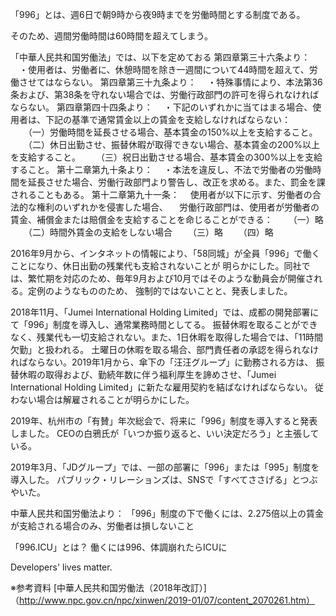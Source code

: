 「996」とは、週6日で朝9時から夜9時までを労働時間とする制度である。

そのため、週間労働時間は60時間を超えてしまう。

「中華人民共和国労働法」では、以下を定めておる
第四章第三十六条より：
　・使用者は、労働者に、休憩時間を除き一週間について44時間を超えて、労働させてはならない。
第四章第三十九条より：
　・特殊事情により、本法第36条および、第38条を守れない場合では、労働行政部門の許可を得られなければならない。
第四章第四十四条より：
　・下記のいずれかに当てはまる場合、使用者は、下記の基準で通常賃金以上の賃金を支給しなければならない：
　　（一）労働時間を延長させる場合、基本賃金の150%以上を支給すること。
　　（二）休日出勤させ、振替休暇が取得できない場合、基本賃金の200%以上を支給すること。
　　（三）祝日出勤させる場合、基本賃金の300%以上を支給すること。
第十二章第九十条より：
　・本法を違反し、不法で労働者の労働時間を延長させた場合、労働行政部門より警告し、改正を求める。また、罰金を課されることもある。
第十二章第九十一条：
　使用者が以下に示す、労働者の合法的な権利のいずれかを侵害した場合、
　労働行政部門は、使用者が労働者の賃金、補償金または賠償金を支給することを命じることができる：
　　（一）略
　　（二）時間外賃金の支給をしない場合
　　（三）略
　　（四）略

2016年9月から、インタネットの情報により、「58同城」が全員「996」で働くことになり、休日出勤の残業代も支給されないことが
明らかにした。同社では、繁忙期を対応のため、毎年9月および10月ではそのような動員会が開催される。定例のようなもののため、
強制的ではないことと、発表しました。

2018年11月、「Jumei International Holding Limited」では、成都の開発部署にて「996」制度を導入し、通常業務時間としてる。
振替休暇を取ることができなく、残業代も一切支給されない。また、1日休暇を取得した場合では、「11時間欠勤」と扱われる。
土曜日の休暇を取る場合、部門責任者の承認を得られなければならない。2019年1月から、傘下の「汪汪グループ」に勤務される方は、
振替休暇の取得および、勤続年数に伴う福利厚生を諦めさせ、「Jumei International Holding Limited」に新たな雇用契約を結ばなければならない。
従わない場合は解雇されることが明らかにした。

2019年、杭州市の「有賛」年次総会で、将来に「996」制度を導入すると発表しました。
CEOの白鴉氏が「いつか振り返ると、いい決定だろう」と主張している。

2019年3月、「JDグループ」では、一部の部署に「996」または「995」制度を導入した。
パブリック・リレーションズは、SNSで「すべてささげる」とつぶやいた。

中華人民共和国労働法より：
「996」制度の下で働くには、2.275倍以上の賃金が支給される場合のみ、労働者は損しないこと

「996.ICU」とは？
働くには996、体調崩れたらICUに

Developers' lives matter.

※参考資料
[中華人民共和国労働法（2018年改訂）]（http://www.npc.gov.cn/npc/xinwen/2019-01/07/content_2070261.htm）
